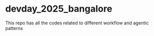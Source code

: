 # devday_2025_bangalore
This repo has all the codes related to different workflow and agentic patterns
